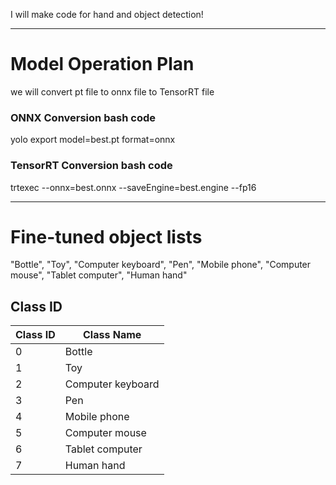 I will make code for hand and object detection!

---
# Model Operation Plan
we will convert pt file to onnx file to TensorRT file

### ONNX Conversion bash code
yolo export model=best.pt format=onnx

### TensorRT Conversion bash code
trtexec --onnx=best.onnx --saveEngine=best.engine --fp16

---
# Fine-tuned object lists
"Bottle", "Toy", "Computer keyboard", "Pen", "Mobile phone", "Computer mouse", "Tablet computer", "Human hand" <br/>

## Class ID 

| Class ID | Class Name | 
|------|----------------------------------|
| 0 | Bottle   |
| 1 | Toy  |
| 2 | Computer keyboard | 
| 3 | Pen  |
| 4 | Mobile phone  |
| 5 | Computer mouse  |
| 6 | Tablet computer  |
| 7 | Human hand  |
